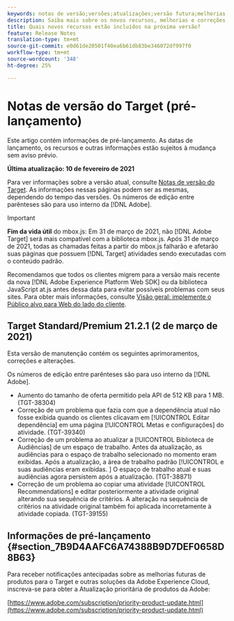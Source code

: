 ```yaml
---
keywords: notas de versão;versões;atualizações;versão futura;melhorias;novos recursos;correções;atualizações;pré-lançamento;notas de versão;notas;versões;atualizações;versão futura;melhorias;novos recursos;correções;atualizações;pré-lançamento
description: Saiba mais sobre os novos recursos, melhorias e correções incluídos na próxima versão do Adobe Target, incluindo SDKs, APIs e bibliotecas JavaScript.
title: Quais novos recursos estão incluídos na próxima versão?
feature: Release Notes
translation-type: tm+mt
source-git-commit: e0d61de20501f40ea6b61db83be346072df997f0
workflow-type: tm+mt
source-wordcount: '348'
ht-degree: 25%

---
```



# Notas de versão do Target (pré-lançamento)

Este artigo contém informações de pré-lançamento. As datas de lançamento, os recursos e outras informações estão sujeitos à mudança sem aviso prévio.

**Última atualização: 10 de fevereiro de 2021**

Para ver informações sobre a versão atual, consulte [Notas de versão do Target](release-notes.md). As informações nessas páginas podem ser as mesmas, dependendo do tempo das versões. Os números de edição entre parênteses são para uso interno da [!DNL Adobe].

>[!IMPORTANT]
>
>**Fim da vida útil** do mbox.js: Em 31 de março de 2021, não  [!DNL Adobe Target] será mais compatível com a biblioteca mbox.js. Após 31 de março de 2021, todas as chamadas feitas a partir do mbox.js falharão e afetarão suas páginas que possuem [!DNL Target] atividades sendo executadas com o conteúdo padrão.
>
>Recomendamos que todos os clientes migrem para a versão mais recente da nova [!DNL Adobe Experience Platform Web SDK] ou da biblioteca JavaScript at.js antes dessa data para evitar possíveis problemas com seus sites. Para obter mais informações, consulte [Visão geral: implemente o Público alvo para Web do lado do cliente](/help/c-implementing-target/c-implementing-target-for-client-side-web/implement-target-for-client-side-web.md).

## Target Standard/Premium 21.2.1 (2 de março de 2021) 

Esta versão de manutenção contém os seguintes aprimoramentos, correções e alterações.

Os números de edição entre parênteses são para uso interno da [!DNL Adobe].

* Aumento do tamanho de oferta permitido pela API de 512 KB para 1 MB. (TGT-38304)
* Correção de um problema que fazia com que a dependência atual não fosse exibida quando os clientes clicavam em [!UICONTROL Editar dependência] em uma página [!UICONTROL Metas e configurações] do atividade. (TGT-39340)
* Correção de um problema ao atualizar a [!UICONTROL Biblioteca de Audiências] de um espaço de trabalho. Antes da atualização, as audiências para o espaço de trabalho selecionado no momento eram exibidas. Após a atualização, a área de trabalho padrão [!UICONTROL e suas audiências eram exibidas. ] O espaço de trabalho atual e suas audiências agora persistem após a atualização. (TGT-38871)
* Correção de um problema ao copiar uma atividade [!UICONTROL Recommendations] e editar posteriormente a atividade original alterando sua sequência de critérios. A alteração na sequência de critérios na atividade original também foi aplicada incorretamente à atividade copiada. (TGT-39155)

## Informações de pré-lançamento {#section_7B9D4AAFC6A74388B9D7DEF0658D8B63}

Para receber notificações antecipadas sobre as melhorias futuras de produtos para o Target e outras soluções da Adobe Experience Cloud, inscreva-se para obter a Atualização prioritária de produtos da Adobe:

[https://www.adobe.com/subscription/priority-product-update.html](https://www.adobe.com/subscription/priority-product-update.html)
